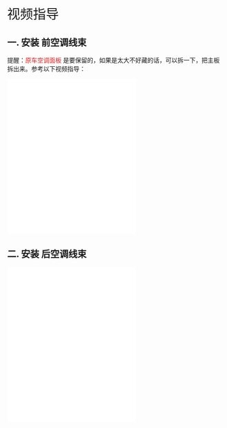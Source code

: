 <p style="font-size:30px;">视频指导</p>

## 一. 安装 前空调线束

提醒：<font color=#dc2222>原车空调面板</font> 是要保留的，如果是太大不好藏的话，可以拆一下，把主板拆出来。参考以下视频指导：

<iframe src="//player.bilibili.com/player.html?isOutside=true&aid=112731248135959&bvid=BV1bQh8eBEj9&cid=500001605298473&p=1"
height="360"
autoplay=0
scrolling="no" border="0" frameborder="no" framespacing="0" allowfullscreen="true"></iframe>

## 二. 安装 后空调线束

<iframe src="//player.bilibili.com/player.html?isOutside=true&aid=112731248199795&bvid=BV1UQh8eBESq&cid=500001605300613&p=1"
height="360"
autoplay=0
scrolling="no" border="0" frameborder="no" framespacing="0" allowfullscreen="true"></iframe>
